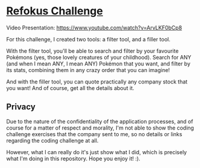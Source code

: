 # [Refokus Challenge](https://refokuschallenge.netlify.app/)

Video Presentation: https://www.youtube.com/watch?v=ArvLKF0bCp8

For this challenge, I created two tools: a filter tool, and a filler tool.

With the filter tool, you'll be able to search and filter by your favourite Pokémons (yes, those lovely creatures of your childhood). Search for ANY (and when I mean ANY, I mean ANY) Pokémon that you want, and filter by its stats, combining them in any crazy order that you can imagine!

And with the filler tool, you can quote practically any company stock that you want! And of course, get all the details about it.

## Privacy

Due to the nature of the confidentiality of the application processes, and of course for a matter of respect and morality, I'm not able to show the coding challenge exercises that the company sent to me, so no details or links regarding the coding challenge at all.

However, what I can really do it's just show what I did, which is precisely what I'm doing in this repository. Hope you enjoy it! :).
